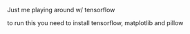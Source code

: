 Just me playing around w/ tensorflow

to run this you need to install tensorflow, matplotlib and pillow
